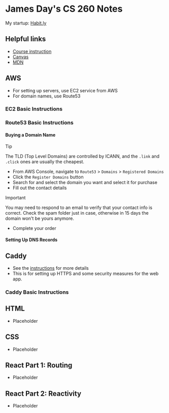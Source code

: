 # James Day's CS 260 Notes

My startup: [Habit.ly](http://habitly.click)

## Helpful links

- [Course instruction](https://github.com/webprogramming260)
- [Canvas](https://byu.instructure.com)
- [MDN](https://developer.mozilla.org)

## AWS
- For setting up servers, use EC2 service from AWS
- For domain names, use Route53

### EC2 Basic Instructions

### Route53 Basic Instructions

#### Buying a Domain Name
> [!TIP]
> The TLD (Top Level Domains) are controlled by ICANN, and the `.link` and `.click` ones are usually the cheapest.

- From AWS Console, navigate to `Route53` > `Domains` > `Registered Domains`
- Click the `Register Domains` button
- Search for and select the domain you want and select it for purchase
- Fill out the contact details

> [!IMPORTANT]
> You may need to respond to an email to verify that your contact info is correct. Check the spam folder just in case, otherwise in 15 days the domain won't be yours anymore.

- Complete your order

#### Setting Up DNS Records


## Caddy
- See the [instructions](https://github.com/webprogramming260/.github/blob/main/profile/webServers/https/https.md) for more details
- This is for setting up HTTPS and some security measures for the web app.

### Caddy Basic Instructions

## HTML
- Placeholder

## CSS
- Placeholder

## React Part 1: Routing
- Placeholder

## React Part 2: Reactivity
- Placeholder
